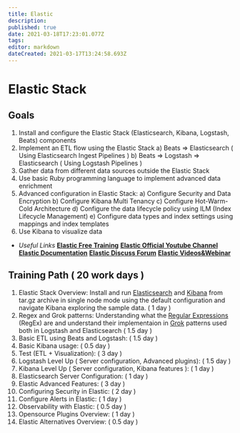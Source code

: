 ```yaml
---
title: Elastic
description: 
published: true
date: 2021-03-18T17:23:01.077Z
tags: 
editor: markdown
dateCreated: 2021-03-17T13:24:58.693Z
---
```


# Elastic Stack
## **Goals**
1. Install and configure the Elastic Stack (Elasticsearch, Kibana, Logstash, Beats) components
2. Implement an ETL flow using the Elastic Stack
	 a) Beats => Elasticsearch ( Using Elasticsearch Ingest Pipelines )
   b) Beats => Logstash => Elasticsearch ( Using Logstash Pipelines )
3. Gather data from different data sources outside the Elastic Stack
4. Use basic Ruby programming language to implement advanced data enrichment 
5. Advanced configuration in Elastic Stack:
	 a) Configure Security and Data Encryption
   b) Configure Kibana Multi Tenancy
   c) Configure Hot-Warm-Cold Architecture
   d) Configure the data lifecycle policy using ILM (Index Lifecycle Management)
   e) Configure data types and index settings using mappings and index templates
6. Use Kibana to visualize data

- *Useful Links*
  [**Elastic Free Training**](https://www.elastic.co/training/)
  [**Elastic Official Youtube Channel**](https://www.youtube.com/channel/UCIy5GtVvLEiLik0T2bZwm7g)
  [**Elastic Documentation**](https://www.elastic.co/guide/index.html)
  [**Elastic Discuss Forum**](https://discuss.elastic.co/)
  [**Elastic Videos&Webinar**](https://www.elastic.co/videos/)
  
  

## Training Path ( 20 work days )

1. Elastic Stack Overview:
   Install and run [Elasticsearch](https://www.elastic.co/guide/en/elasticsearch/reference/current/targz.html)    and [Kibana](https://www.elastic.co/guide/en/kibana/current/targz.html) from tar.gz archive in single node    mode using the default configuration and navigate Kibana exploring the sample data. ( 1 day )
2. Regex and Grok patterns:
   Understanding what the [Regular Expressions](https://blog.chalda.it/guida-alla-sintassi-delle-espressioni-regolari-217.html#gruppi ) (RegEx) are and understand their implementaion in [Grok](https://grokdebug.herokuapp.com/patterns#) patterns used both in Logstash and Elasticsearch ( 1.5 day )
3. Basic ETL using Beats and Logstash:
   ( 1.5 day )
4. Basic Kibana usage:
   ( 0.5 day )
5. Test (ETL + Visualization):
   ( 3 day )
6. Logstash Level Up ( Server configuration, Advanced plugins):
   ( 1.5 day )
7. Kibana Level Up ( Server configuration, Kibana features ):
   ( 1 day )
8. Elasticsearch Server Configuration:
   ( 1 day )
9. Elastic Advanced Features:
   ( 3 day )
10. Configuring Security in Elastic:
   ( 2 day )
11. Configure Alerts in Elastic:
    ( 1 day )
11. Observability with Elastic:
   ( 0.5 day )
12. Opensource Plugins Overview:
   ( 1 day )
13. Elastic Alternatives Overview:
   ( 0.5 day )